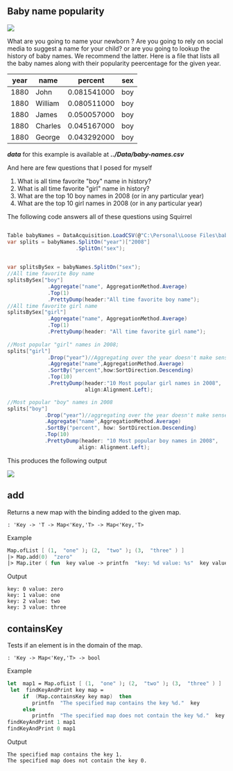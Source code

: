 Baby name popularity
--------------------------

<img src="http://www.babypregnancycare.com/wp-content/uploads/2013/04/Baby-Names.jpg" border="0"/>

What are you going to name your newborn ? Are you going to rely on social media to suggest a name for your child? or are you going to lookup the history of baby names. We recommend the latter. Here is a file that lists all the baby names along with their popularity peercentage for the given year. 

|year|name|percent|sex|
-----|----|-------|---|
|1880|John|0.081541000 |boy|
|1880|William|0.080511000 |boy|
|1880|James|0.050057000 |boy|
|1880|Charles|0.045167000 |boy|
|1880|George|0.043292000 |boy|

***data*** for this example is available at ***../Data/baby-names.csv***

And here are few questions that I posed for myself

1. What is all time favorite "boy" name in history?
2. What is all time favorite "girl" name in history?
3. What are the top 10 boy names in 2008 (or in any particular year)
4. What are the top 10 girl names in 2008 (or in any particular year)

The following code answers all of these questions using Squirrel

```csharp

Table babyNames = DataAcquisition.LoadCSV(@"C:\Personal\Loose Files\baby-names.csv");
var splits = babyNames.SplitOn("year")["2008"]
                      .SplitOn("sex");            

            
var splitsBySex = babyNames.SplitOn("sex");
//All time favorite Boy name
splitsBySex["boy"]
             .Aggregate("name", AggregationMethod.Average)
             .Top(1)
             .PrettyDump(header:"All time favorite boy name");
//All time favorite girl name
splitsBySex["girl"]
             .Aggregate("name", AggregationMethod.Average)
             .Top(1)
             .PrettyDump(header: "All time favorite girl name");
    
//Most popular "girl" names in 2008;            
splits["girl"]
             .Drop("year")//Aggregating over the year doesn't make sense
             .Aggregate("name",AggregationMethod.Average)
             .SortBy("percent",how:SortDirection.Descending)
             .Top(10)
             .PrettyDump(header:"10 Most popular girl names in 2008",
                         align:Alignment.Left);

//Most popular "boy" names in 2008
splits["boy"]
            .Drop("year")//aggregating over the year doesn't make sense
            .Aggregate("name",AggregationMethod.Average)
            .SortBy("percent", how: SortDirection.Descending)
            .Top(10)
            .PrettyDump(header: "10 Most popular boy names in 2008", 
                       align: Alignment.Left);
```

This produces the following output

<img src="http://gifyu.com/images/baby.png" border="0">

add
--------------
Returns a new map with the binding added to the given map.
```
: 'Key -> 'T -> Map<'Key,'T> -> Map<'Key,'T>
```
Example
```fsharp
Map.ofList [ (1,  "one" ); (2,  "two" ); (3,  "three" ) ]
|> Map.add(0)  "zero" 
|> Map.iter ( fun  key value -> printfn  "key: %d value: %s"  key value)
 ```
Output
```
key: 0 value: zero
key: 1 value: one
key: 2 value: two
key: 3 value: three 
```

 
containsKey
--------------
Tests if an element is in the domain of the map.
```
: 'Key -> Map<'Key,'T> -> bool
```
Example
```fsharp
let  map1 = Map.ofList [ (1,  "one" ); (2,  "two" ); (3,  "three" ) ]
 let  findKeyAndPrint key map =
     if  (Map.containsKey key map)  then 
        printfn  "The specified map contains the key %d."  key
     else 
        printfn  "The specified map does not contain the key %d."  key
findKeyAndPrint 1 map1
findKeyAndPrint 0 map1
 ```
Output
```
The specified map contains the key 1.
The specified map does not contain the key 0. 
```
 

